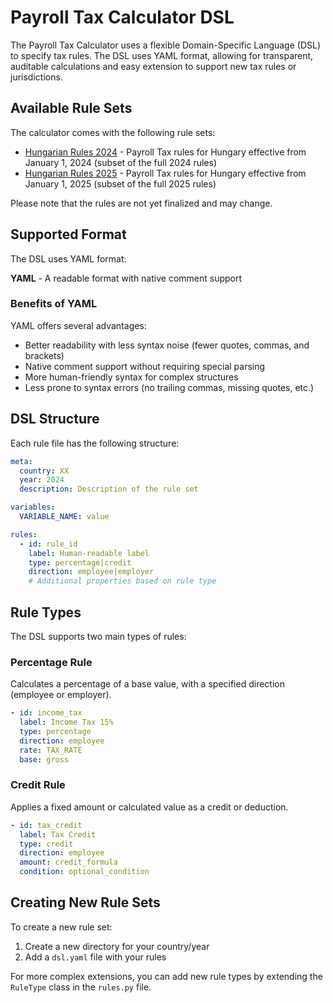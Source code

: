 # Payroll Tax Calculator DSL

The Payroll Tax Calculator uses a flexible Domain-Specific Language (DSL) to specify tax rules. The DSL uses YAML format, allowing for transparent, auditable calculations and easy extension to support new tax rules or jurisdictions.

## Available Rule Sets

The calculator comes with the following rule sets:

- [Hungarian Rules 2024](hu2024/dsl.yaml) - Payroll Tax rules for Hungary effective from January 1, 2024 (subset of the full 2024 rules)
- [Hungarian Rules 2025](hu2025/dsl.yaml) - Payroll Tax rules for Hungary effective from January 1, 2025 (subset of the full 2025 rules)

Please note that the rules are not yet finalized and may change.

## Supported Format

The DSL uses YAML format:

**YAML** - A readable format with native comment support

### Benefits of YAML

YAML offers several advantages:

- Better readability with less syntax noise (fewer quotes, commas, and brackets)
- Native comment support without requiring special parsing
- More human-friendly syntax for complex structures
- Less prone to syntax errors (no trailing commas, missing quotes, etc.)

## DSL Structure

Each rule file has the following structure:

```yaml
meta:
  country: XX
  year: 2024
  description: Description of the rule set

variables:
  VARIABLE_NAME: value

rules:
  - id: rule_id
    label: Human-readable label
    type: percentage|credit
    direction: employee|employer
    # Additional properties based on rule type
```

## Rule Types

The DSL supports two main types of rules:

### Percentage Rule

Calculates a percentage of a base value, with a specified direction (employee or employer).

```yaml
- id: income_tax
  label: Income Tax 15%
  type: percentage
  direction: employee
  rate: TAX_RATE
  base: gross
```

### Credit Rule

Applies a fixed amount or calculated value as a credit or deduction.

```yaml
- id: tax_credit
  label: Tax Credit
  type: credit
  direction: employee
  amount: credit_formula
  condition: optional_condition
```

## Creating New Rule Sets

To create a new rule set:

1. Create a new directory for your country/year
2. Add a `dsl.yaml` file with your rules

For more complex extensions, you can add new rule types by extending the `RuleType` class in the `rules.py` file.
